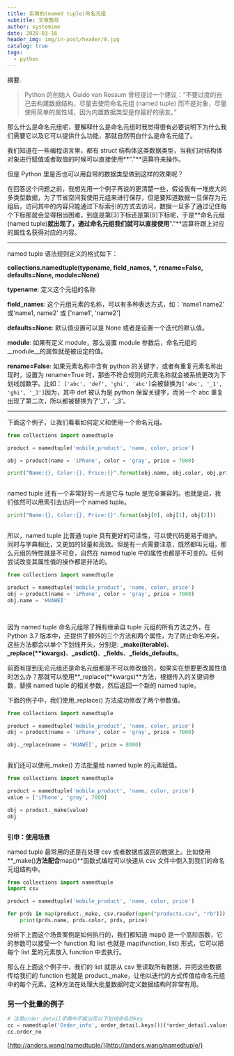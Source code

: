 ```yaml
---
title: 实用的(named tuple)命名元组
subtitle: 文章暂存
author: systemime
date: 2020-03-16
header_img: img/in-post/header/8.jpg
catalog: true
tags:
  - python
---
```

摘要.

<!-- more -->
> Python 的创始人 Guido van Rossum 曾经提过一个建议：“不要过度的自己去构建数据结构，尽量去使用命名元组 (named tuple) 而不是对象，尽量使用简单的属性域，因为内置数据类型是你最好的朋友。”

那么什么是命名元组呢，要解释什么是命名元组时我觉得很有必要说明下为什么我们需要它以及它可以提供什么功能，那就自然明白什么是命名元组了。

我们知道在一些编程语言里，都有 struct 结构体这类数据类型，当我们对结构体对象进行赋值或者取值的时候可以直接使用**"."**运算符来操作。

但是 Python 里是否也可以用自带的数据类型做到这样的效果呢？

在回答这个问题之前，我想先用一个例子再说的更清楚一些，假设我有一堆庞大的多类型数据，为了节省空间我使用元组来进行保存，但是要知道数据一旦保存为元组后，访问其中的内容只能通过下标索引的方式去访问，数据一旦多了通过记住每个下标那就会显得相当困难，到底是第\[3]下标还是第\[9]下标呢，于是**命名元组 (named tuple)**就出现了，通过命名元组我们就可以直接使用**"."**运算符跟上对应的属性名获得对应的内容。

* * *

named tuple 语法规则定义的格式如下：

**collections.namedtuple(typename, field_names, \*, rename=False, defaults=None, module=None)**

**typename**: 定义这个元组的名称

**field_names**: 这个元组元素的名称，可以有多种表达方式，如：'name1 name2' 或'name1, name2' 或 \['name1', 'name2']

**defaults=None**: 默认值设置可以是 None 或者是设置一个迭代的默认值。

**module**: 如果有定义 module，那么设置 module 参数后，命名元组的\_\_module\_\_的属性就是被设定的值。

**rename=False**: 如果元素名称中含有 python 的关键字，或者有重复元素名称出现时，设置为 rename=True 时，那些不符合规则的元素名称就会被系统更改为下划线加数字。比如： `['abc', 'def', 'ghi', 'abc']`会被替换为`['abc', '_1', 'ghi', '_3']`因为，其中 def 被认为是 python 保留关键字，而另一个 abc 重复出现了第二次，所以都被替换为了'\_1'，'\_3'。

* * *

下面这个例子，让我们看看如何定义和使用一个命名元组。

```python
from collections import namedtuple  

product = namedtuple('mobile_product', 'name, color, price')  

obj = product(name = 'iPhone', color = 'gray', price = 7000)  

print("Name:{}, Color:{}, Price:{}".format(obj.name, obj.color, obj.price))



```

named tuple 还有一个非常好的一点是它与 tuple 是完全兼容的。也就是说，我们依然可以用索引去访问一个 named tuple。

```python
print("Name:{}, Color:{}, Price:{}".format(obj[0], obj[1], obj[2]))



```

所以，named tuple 比普通 tuple 具有更好的可读性，可以使代码更易于维护。同时与字典相比，又更加的轻量和高效。但是有一点需要注意，既然都叫元组，那么元组的特性就是不可变，自然在 named tuple 中的属性也都是不可变的。任何尝试改变其属性值的操作都是非法的。

```python
from collections import namedtuple

product = namedtuple('mobile_product', 'name, color, price')  
obj = product(name = 'iPhone', color = 'gray', price = 7000)  
obj.name = 'HUAWEI'




```

因为 named tuple 命名元组除了拥有继承自 tuple 元组的所有方法之外，在 Python 3.7 版本中，还提供了额外的三个方法和两个属性，为了防止命名冲突，这些方法都会以单个下划线开头，分别是: **\_make(iterable)**、**\_replace(\*\*kwargs)**、**\_asdict()**、**\_fields**、**\_fields_defaults**。

前面有提到无论元组还是命名元组都是不可以修改值的，如果实在想要更改属性值时怎么办？那就可以使用**\_replace(\*\*kwargs)**方法，根据传入的关键词参数，替换 named tuple 的相关参数，然后返回一个新的 named tuple。

下面的例子中，我们使用\_replace() 方法成功修改了两个参数值。

```python
from collections import namedtuple

product = namedtuple('mobile_product', 'name, color, price')  
obj = product(name = 'iPhone', color = 'gray', price = 7000)  

obj._replace(name = 'HUAWEI', price = 8000)



```

我们还可以使用\_make() 方法批量给 named tuple 的元素赋值。

```python
from collections import namedtuple

product = namedtuple('mobile_product', 'name, color, price')  
value = ['iPhone', 'gray', 7000]  

obj = product._make(value)  
obj



```

**引申：使用场景**

named tuple 最常用的还是在处理 csv 或者数据库返回的数据上。比如使用**\_make()**方法配合**map()**函数式编程可以快速从 csv 文件中倒入到我们的命名元组结构中。

```python
from collections import namedtuple  
import csv

product = namedtuple('mobile_product', 'name, color, price')

for prds in map(product._make, csv.reader(open("products.csv", "rb"))):  
    print(prds.name, prds.color, prds, price)
```

分析下上面这个场景案例是如何执行的，我们都知道 map() 是一个高阶函数，它的参数可以接受一个 function 和 list 也就是 map(function, list) 形式，它可以把每个 list 里的元素放入 function 中去执行。

那么在上面这个例子中，我们的 list 就是从 csv 里读取所有数据，并把这些数据传给我们的 function 也就是 product.\_make，让他以迭代的方式传值给命名元组中的每个元素。这种方法在处理大批量数据时定义数据结构时非常有用。

### 另一个批量的例子

```python
# 注意order_detail字典中不能出现以下划线命名的key
cc = namedtuple('Order_info', order_detail.keys())(*order_detail.values())
cc.order_no
```

 [http://anders.wang/namedtuple/](http://anders.wang/namedtuple/)
